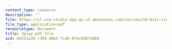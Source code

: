 ```yaml
---
content_type: resource
description: ''
file: https://ol-ocw-studio-app-qa.s3.amazonaws.com/courses/18-01sc-single-variable-calculus-fall-2010/0e511a36c309d6b3fcd607ec6db74db4_BGE3wb7H2PA.pdf
file_type: application/pdf
resourcetype: Document
title: 3play pdf file
uid: 0e511a36-c309-d6b3-fcd6-07ec6db74db4
---
```


